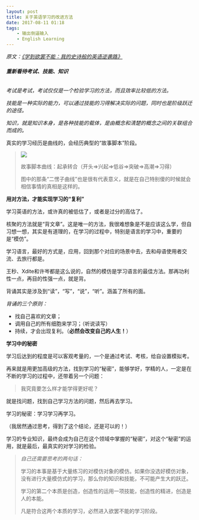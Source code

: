 ```yaml
---
layout: post
title: 关于英语学习的改进方法
date: 2017-08-11 01:18
tags: 
	- 输出倒逼输入
	- English Learning
---
```


*原文：[《学到欲罢不能：我的史诗般的英语逆袭路》](http://laidu.co/books/hejupai/de55236302a72730cc3c7d963f446498.html)*

###### **重新看待考试、技能、知识**

*考试是考试，考试仅仅是一个检验学习的方法，而且效率比较低的方法。*

*技能是一种实际的能力，可以通过技能的习得解决实际的问题，同时也是阶级跃迁的途径。*

*知识，就是知识本身，是各种技能的载体，是由概念和清楚的概念之间的关联组合而成的。*

真实的学习经历是曲线的，会经历典型的“故事脚本”阶段。

> ![](https://ws1.sinaimg.cn/large/006tNc79gy1fig936ai8vj30zk0k0q5h.jpg)
>
> 故事脚本曲线：起承转合（开头=>兴起=>低谷=>突破=>高潮=>习得）
>
> 图中的那条“二愣子曲线”也是很有代表意义，就是在自己特别傻的时候就会相信事情的真相是这样的。

**用对方法，才能实现学习的“复利”**

学习英语的方法，或许真的被低估了，或者是过分的高估了。

核聚的方法就是“背文章”。这是唯一的方法，我很难想象是不是应该这么学，但自习想一想，其实是有道理的，在学习的过程中，特别是语言的学习中，重要的是“模仿”。

学习语言，最好的方式是，应用，回到那个对应的场景中去，去和母语使用者交流、去旅行都是。

王秒、Xdite和许岑都是这么说的，自然的模仿是学习语言的最佳方法。那再功利性一点，再目的性强一点，就是背。

背诵其实是涉及到“读”，“写”，“说”，“听”。涵盖了所有的面。

*背诵的三个原则：*

- 找自己喜欢的文章；
- 调用自己的所有细胞来学习；（听说读写）
- 持续，才会出现复利。（**必然会改变自己的人生！**）

**学习中的秘密**

学习后达到的程度是可以客观考量的，一个是通过考试、考核，给自设置模拟考。

再来就是用更加高级的方法，找到学习的“秘密”，能够学好，学精的人，一定是在不断的学习的过程中，还带着另一个问题：

> 我究竟要怎么样才能学得更好呢？

就是找问题，找到自己学习方法的问题，然后再去学习。

学习的秘密：学习学习再学习。

（我居然通过思考，得到了这个结论，还是可以的！）

学习的专业知识，最终会成为自己在这个领域中掌握的“秘密”，对这个“秘密”的运用，就是最后，最真实的对学习的检验。

> *自己还需要思考的两句话：*
>
> 学习的本事是基于大量练习的对模仿对象的模仿。如果你没选好模仿对象，没有进行大量模仿式的学习，那么你的知识和技能，不可能产生大的跃迁。
>
> 学习的第二个本质是创造，创造性的运用一项技能，创造性的精进，创造是人的本能。
>
> 凡是符合这两个本质的学习，必然进入欲罢不能的学习阶段。